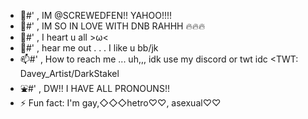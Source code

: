 - 🌱#' ,  IM @SCREWEDFEN!! YAHOO!!!!
- 🌱#' ,  IM SO IN LOVE WITH DNB RAHHH 🔥🔥🔥
- 🌱#' , I heart u all >ω<
- 🌱#' , hear me out . . . I like u bb/jk
- 📫#' ,  How to reach me ... uh,,, idk use my discord or twt idc <TWT: Davey_Artist/DarkStakel
- ⛲️#' , DW!! I HAVE ALL PRONOUNS!!
- ⚡ Fun fact: I'm gay,◇◇◇hetro♡♡, asexual♡♡

<!---
AND ALSO YOU CAN CALL ME!!!:
DARK/BAMBI/DAVE/PANCAKE/FEN
(I hope my fiends see this new shitty github♡♡)
--->
